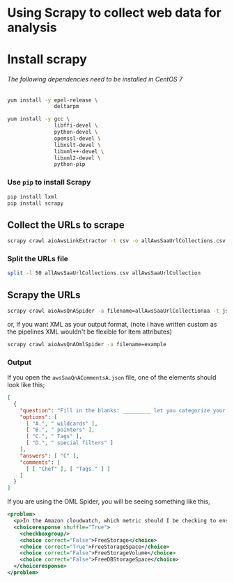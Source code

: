 # Using Scrapy to collect web data for analysis


# Install scrapy
###### The following dependencies need to be installed in CentOS 7
```sh
yum install -y epel-release \
               deltarpm

yum install -y gcc \
               libffi-devel \
               python-devel \
               openssl-devel \
               libxslt-devel \
               libxml++-devel \
               libxml2-devel \
               python-pip
```

### Use `pip` to install Scrapy
```sh
pip install lxml
pip install scrapy
```


## Collect the URLs to scrape
```sh
scrapy crawl aioAwsLinkExtractor -t csv -o allAwsSaaUrlCollections.csv
```
### Split the URLs file
```sh
split -l 50 allAwsSaaUrlCollections.csv allAwsSaaUrlCollection
```

## Scrapy the URLs
```sh
scrapy crawl aioAwsQnASpider -a filename=allAwsSaaUrlCollectionaa -t json -o awsSaaQnACommentsA.json
```
or, If you want XML as your output format, (note i have written custom as the pipelines XML wouldn't be flexible for Item attributes)
```sh
scrapy crawl aioAwsQnAOmlSpider -a filename=example
```
### Output
If you open the `awsSaaQnACommentsA.json` file, one of the elements should look like this;
```json
[
  {
    "question": "Fill in the blanks: _________ let you categorize your EC2 resources in different ways, for example, by purpose, owner, or environment.",
    "options": [
      [ "A.", " wildcards" ],
      [ "B.", " pointers" ],
      [ "C.", " Tags" ],
      [ "D.", " special filters" ]
    ],
    "answers": [ "C" ],
    "comments": [
      [ [ "Chef" ], [ "Tags." ] ]
    ]
  }
]
```
If you are using the OML Spider, you will be seeing something like this,
```xml
<problem>
  <p>In the Amazon cloudwatch, which metric should I be checking to ensure that your DB Instance has enough free storage space?</p>
  <choiceresponse shuffle="True">
    <checkboxgroup/>
    <choice correct="False">FreeStorage</choice>
    <choice correct="True">FreeStorageSpace</choice>
    <choice correct="False">FreeStorageVolume</choice>
    <choice correct="False">FreeDBStorageSpace</choice>
  </choiceresponse>
</problem>
```
